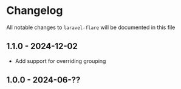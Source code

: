 # Changelog

All notable changes to `laravel-flare` will be documented in this file

## 1.1.0 - 2024-12-02

- Add support for overriding grouping

## 1.0.0 - 2024-06-??
